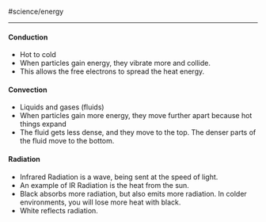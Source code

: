#science/energy

---

#### Conduction
- Hot to cold
- When particles gain energy, they vibrate more and collide.
- This allows the free electrons to spread the heat energy.

#### Convection
- Liquids and gases (fluids)
- When particles gain more energy, they move further apart because hot things expand
- The fluid gets less dense, and they move to the top. The denser parts of the fluid move to the bottom.

#### Radiation
- Infrared Radiation is a wave, being sent at the speed of light.
- An example of IR Radiation is the heat from the sun.
- Black absorbs more radiation, but also emits more radiation. In colder environments, you will lose more heat with black.
- White reflects radiation.